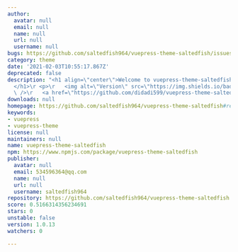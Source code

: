 ```yaml
---
author:
  avatar: null
  email: null
  name: null
  url: null
  username: null
bugs: https://github.com/saltedfish964/vuepress-theme-saltedfish/issues
category: theme
date: '2021-02-03T10:55:17.867Z'
deprecated: false
description: "<h1 align=\"center\">Welcome to vuepress-theme-saltedfish \U0001F44B\
  </h1>\r <p>\r   <img alt=\"Version\" src=\"https://img.shields.io/badge/version-1.0.0-blue.svg?cacheSeconds=2592000\"\
  \ />\r   <a href=\"https://github.com/didadi599/vuepress-theme-saltedfish/graphs/commit-a"
downloads: null
homepage: https://github.com/saltedfish964/vuepress-theme-saltedfish#readme
keywords:
- vuepress
- vuepress-theme
license: null
maintainers: null
name: vuepress-theme-saltedfish
npm: https://www.npmjs.com/package/vuepress-theme-saltedfish
publisher:
  avatar: null
  email: 534596364@qq.com
  name: null
  url: null
  username: saltedfish964
repository: https://github.com/saltedfish964/vuepress-theme-saltedfish
score: 0.5166314356234691
stars: 0
unstable: false
version: 1.0.13
watchers: 0

---
```


